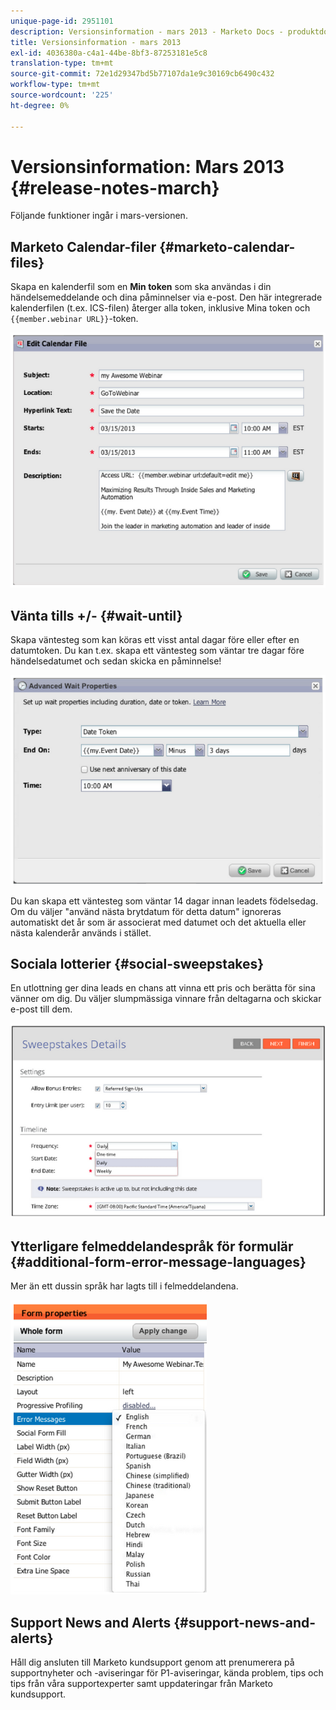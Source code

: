 ```yaml
---
unique-page-id: 2951101
description: Versionsinformation - mars 2013 - Marketo Docs - produktdokumentation
title: Versionsinformation - mars 2013
exl-id: 4036380a-c4a1-44be-8bf3-87253181e5c8
translation-type: tm+mt
source-git-commit: 72e1d29347bd5b77107da1e9c30169cb6490c432
workflow-type: tm+mt
source-wordcount: '225'
ht-degree: 0%

---
```


# Versionsinformation: Mars 2013 {#release-notes-march}

Följande funktioner ingår i mars-versionen.

## Marketo Calendar-filer {#marketo-calendar-files}

Skapa en kalenderfil som en **Min token** som ska användas i din händelsemeddelande och dina påminnelser via e-post. Den här integrerade kalenderfilen (t.ex. ICS-filen) återger alla token, inklusive Mina token och `{{member.webinar URL}}`-token.

![](assets/image2014-9-22-15-3a35-3a24.png)

## Vänta tills +/- {#wait-until}

Skapa väntesteg som kan köras ett visst antal dagar före eller efter en datumtoken. Du kan t.ex. skapa ett väntesteg som väntar tre dagar före händelsedatumet och sedan skicka en påminnelse!

![](assets/image2014-9-22-15-3a35-3a44.png)

Du kan skapa ett väntesteg som väntar 14 dagar innan leadets födelsedag. Om du väljer &quot;använd nästa brytdatum för detta datum&quot; ignoreras automatiskt det år som är associerat med datumet och det aktuella eller nästa kalenderår används i stället.

## Sociala lotterier {#social-sweepstakes}

En utlottning ger dina leads en chans att vinna ett pris och berätta för sina vänner om dig. Du väljer slumpmässiga vinnare från deltagarna och skickar e-post till dem.

![](assets/image2014-9-22-15-3a36-3a55.png)

## Ytterligare felmeddelandespråk för formulär {#additional-form-error-message-languages}

Mer än ett dussin språk har lagts till i felmeddelandena.

![](assets/image2014-9-22-15-3a37-3a25.png)

## Support News and Alerts {#support-news-and-alerts}

Håll dig ansluten till Marketo kundsupport genom att prenumerera på supportnyheter och -aviseringar för P1-aviseringar, kända problem, tips och tips från våra supportexperter samt uppdateringar från Marketo kundsupport.
